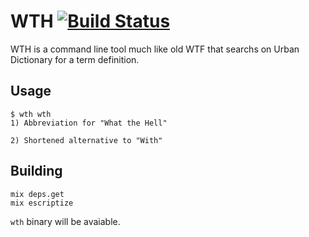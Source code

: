 # WTH [![Build Status](https://travis-ci.org/edgurgel/wth.png?branch=master)](https://travis-ci.org/edgurgel/wth)

WTH is a command line tool much like old WTF that searchs on Urban Dictionary for a term definition.

## Usage

```
$ wth wth
1) Abbreviation for "What the Hell"

2) Shortened alternative to "With"
```

## Building

```console
mix deps.get
mix escriptize
```

`wth` binary will be avaiable.
